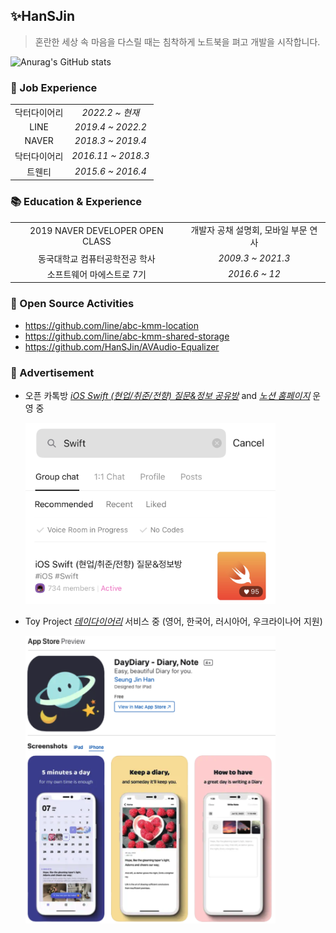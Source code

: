 ## ✨HanSJin
> 혼란한 세상 속 마음을 다스릴 때는 침착하게 노트북을 펴고 개발을 시작합니다.

![Anurag's GitHub stats](https://github-readme-stats.vercel.app/api?username=HanSJin&count_private=true&show_icons=true&theme=dracula&cache_seconds=1800)

### 🥇 Job Experience

|||
:-:|:-:
| 닥터다이어리 | _2022.2 ~ 현재_ |
| LINE | _2019.4 ~ 2022.2_ |
| NAVER | _2018.3 ~ 2019.4_ |
| 닥터다이어리 | _2016.11 ~ 2018.3_ |
| 트웬티 | _2015.6 ~ 2016.4_ |

### 📚 Education & Experience

|||
:-:|:-:
| 2019 NAVER DEVELOPER OPEN CLASS | 개발자 공채 설명회, 모바일 부문 연사 |
| 동국대학교 컴퓨터공학전공 학사 | _2009.3 ~ 2021.3_ |
| 소프트웨어 마에스트로 7기 | _2016.6 ~ 12_ |

### 🏓 Open Source Activities
* https://github.com/line/abc-kmm-location
* https://github.com/line/abc-kmm-shared-storage
* https://github.com/HanSJin/AVAudio-Equalizer

### 💫 Advertisement
- 오픈 카톡방 _[iOS Swift (현업/취준/전향) 질문&정보 공유방](https://open.kakao.com/o/goTHKG8b)_ and _[노션 홈페이지](https://swift-ios.notion.site/iOS-Swift-290e91a4e3114d8c82ae9004213d1351)_ 운영 중

  <img src="/resources/advertise-screen-1-1.jpeg" width="400"/>

- Toy Project _[데이다이어리](https://apps.apple.com/gb/app/daydiary/id1627925723)_ 서비스 중 (영어, 한국어, 러시아어, 우크라이나어 지원)

  <img src="/resources/advertise-screen-2.png" width="400"/>

